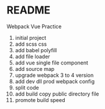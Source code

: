 # README

Webpack Vue Practice

1. initial project
2. add scss css
3. add babel polyfill
4. add file loader
5. add vue single file component
6. add source map
7. upgrade webpack 3 to 4 version
8. add dev dll prod webpack config
9. split code
10. add build copy public directory file
11. promote build speed